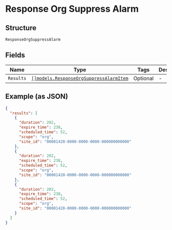 
# Response Org Suppress Alarm

## Structure

`ResponseOrgSuppressAlarm`

## Fields

| Name | Type | Tags | Description |
|  --- | --- | --- | --- |
| `Results` | [`[]models.ResponseOrgSuppressAlarmItem`](../../doc/models/response-org-suppress-alarm-item.md) | Optional | - |

## Example (as JSON)

```json
{
  "results": [
    {
      "duration": 202,
      "expire_time": 238,
      "scheduled_time": 52,
      "scope": "org",
      "site_id": "00001420-0000-0000-0000-000000000000"
    },
    {
      "duration": 202,
      "expire_time": 238,
      "scheduled_time": 52,
      "scope": "org",
      "site_id": "00001420-0000-0000-0000-000000000000"
    },
    {
      "duration": 202,
      "expire_time": 238,
      "scheduled_time": 52,
      "scope": "org",
      "site_id": "00001420-0000-0000-0000-000000000000"
    }
  ]
}
```

